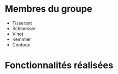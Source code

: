 # Membres du groupe
* Tisserant
* Schloesser
* Vinot
* Kemmler
* Contoux

# Fonctionnalités réalisées 